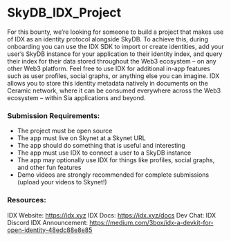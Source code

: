 # SkyDB_IDX_Project

For this bounty, we’re looking for someone to build a project that makes use of IDX as an identity protocol alongside SkyDB. To achieve this, during onboarding you can use the IDX SDK to import or create identities, add your user’s SkyDB instance for your application to their identity index, and query their index for their data stored throughout the Web3 ecosystem – on any other Web3 platform. Feel free to use IDX for additional in-app features such as user profiles, social graphs, or anything else you can imagine. IDX allows you to store this identity metadata natively in documents on the Ceramic network, where it can be consumed everywhere across the Web3 ecosystem – within Sia applications and beyond.

### Submission Requirements:
- The project must be open source
- The app must live on Skynet at a Skynet URL
- The app should do something that is useful and interesting
- The app must use IDX to connect a user to a SkyDB instance
- The app may optionally use IDX for things like profiles, social graphs, and other fun features
- Demo videos are strongly recommended for complete submissions (upload your videos to Skynet!)

### Resources:
IDX Website: https://idx.xyz 
IDX Docs: https://idx.xyz/docs 
Dev Chat: IDX Discord 
IDX Announcement: https://medium.com/3box/idx-a-devkit-for-open-identity-48edc88e8e85
